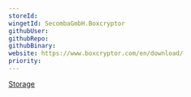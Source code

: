 ```yaml
---
storeId: 
wingetId: SecombaGmbH.Boxcryptor
githubUser: 
githubRepo: 
githubBinary: 
website: https://www.boxcryptor.com/en/download/
priority: 
---
```


[Storage](../Storage.md)